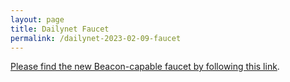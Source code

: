 ```yaml
---
layout: page
title: Dailynet Faucet
permalink: /dailynet-2023-02-09-faucet
---
```


[Please find the new Beacon-capable faucet by following this link](https://faucet.dailynet-2023-02-09.teztnets.xyz).
